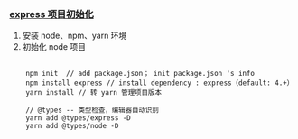 ### [express 项目初始化](http://www.expressjs.com.cn/)

1. 安装 node、npm、yarn 环境
2. 初始化 node 项目 

``` http://www.expressjs.com.cn/starter/installing.html)

    npm init  // add package.json； init package.json 's info  
    npm install express // install dependency : express（default: 4.+）
    yarn install // 转 yarn 管理项目版本
    
    // @types -- 类型检查，编辑器自动识别
    yarn add @types/express -D 
    yarn add @types/node -D
```  
    
    
